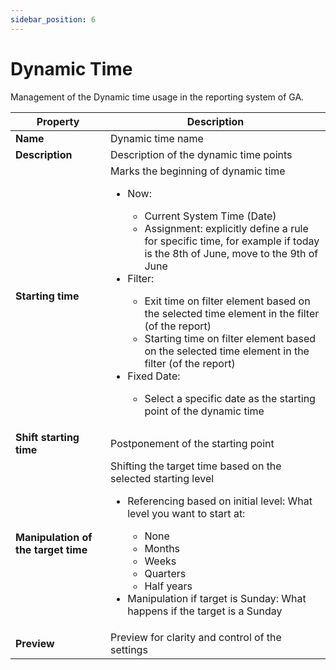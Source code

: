 ```yaml
---
sidebar_position: 6
---
```


# Dynamic Time

 Management of the Dynamic time usage in the reporting system of GA.

| **Property** | **Description** |
| --- | --- |
| **Name** | Dynamic time name |
| **Description** | Description of the dynamic time points |
| **Starting time** | Marks the beginning of dynamic time<ul><ul> </ul><li>Now: </li><ul><li>Current System Time (Date) </li><li>Assignment: explicitly define a rule for specific time, for example if today is the 8th of June, move to the 9th of June </li></ul><li>Filter: </li><ul><li> Exit time on filter element based on the selected time element in the filter (of the report) </li><li>Starting time on filter element based on the selected time element in the filter (of the report)</li></ul><li>Fixed Date: </li><ul><li> Select a specific date as the starting point of the dynamic time</li></ul></ul> |
| **Shift starting time** | Postponement of the starting point |
| **Manipulation of the target time** | Shifting the target time based on the selected starting level<ul><li>Referencing based on initial level: What level you want to start at:</li><ul><li>None</li><li>Months</li><li>Weeks</li><li>Quarters</li><li>Half years</li></ul><li>Manipulation if target is Sunday: What happens if the target is a Sunday</li></ul>|
| **Preview** | Preview for clarity and control of the settings |
